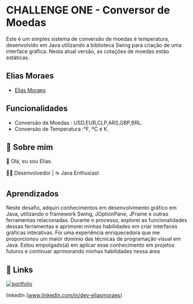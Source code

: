 
# CHALLENGE ONE - Conversor de Moedas

Este é um simples sistema de conversão de moedas é temperatura, desenvolvido em Java utilizando a biblioteca Swing para criação de uma interface gráfica. Nesta atual versão, as cotações de moedas estão estáticas.
## Elias Moraes

- [Elias Moraes](https://github.com/Elias-Moraes)


## Funcionalidades

- Conversão de Moedas : USD,EUR,CLP,ARS,GBP,BRL.
- Conversão de Temperatura :°F, ºC e K.




## 🚀 Sobre mim
👋 Olá, eu sou Elias.

👨‍💻 Desenvolvedor   |  ☕ Java Enthusiast




## Aprendizados

Neste desafio, adquiri conhecimentos em desenvolvimento gráfico em Java, utilizando o framework Swing, JOptionPane, JFrame e outras ferramentas relacionadas. Durante o processo, explorei as funcionalidades dessas ferramentas e aprimorei minhas habilidades em criar interfaces gráficas interativas. Foi uma experiência enriquecedora que me proporcionou um maior domínio das técnicas de programação visual em Java. Estou empolgado(a) em aplicar esse conhecimento em projetos futuros e continuar aprimorando minhas habilidades nessa área


## 🔗 Links
[![portfolio](https://img.shields.io/badge/my_portfolio-000?style=for-the-badge&logo=ko-fi&logoColor=white)](https://github.com/Elias-Moraes?tab=repositories)

linkedin (www.linkedin.com/in/dev-eliasmoraes)


